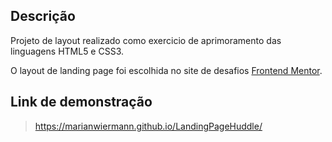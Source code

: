 ## Descrição

Projeto de layout realizado como exercicio de aprimoramento das linguagens HTML5 e CSS3. 

O layout de landing page foi escolhida no site de desafios [Frontend Mentor](https://www.frontendmentor.io/challenges). 

## Link de demonstração
>https://marianwiermann.github.io/LandingPageHuddle/

